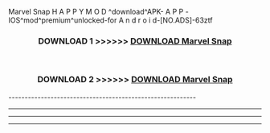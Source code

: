  Marvel Snap  H A P P Y M O D ^download^APK- A P P -IOS^mod^premium^unlocked-for A n d r o i d-[NO.ADS]-63ztf



<div align="center">

<h3>DOWNLOAD 1 >>>>>> <a href="https://en-mod.web.app/?en= Marvel Snap ">DOWNLOAD Marvel Snap  </a></h3><br>

<h3>DOWNLOAD 2 >>>>>> <a href="https://en-mod.web.app/?en= Marvel Snap ">DOWNLOAD Marvel Snap  </a></h3>

</div>
----------------------------------------------------------

----------------------------------------------------------

----------------------------------------------------------

----------------------------------------------------------



